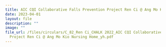 ```yaml
---
title: AIC CQI Collaborative Falls Prevention Project Ren Ci @ Ang Mo Kio Nursing Home
date: 2023-04-01
layout: file
description: ""
image: ""
file_url: /files/circulars/C_82_Ren Ci_CHALK 2022_AIC CQI Collaborative Falls Prevention
  Project Ren Ci @ Ang Mo Kio Nursing Home_yh.pdf
---
```

